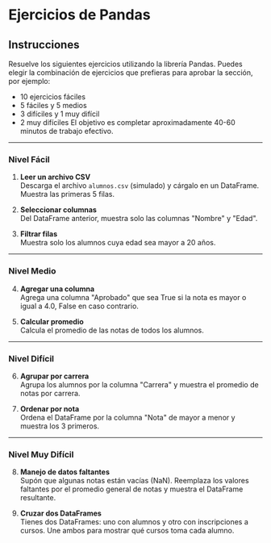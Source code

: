 # Ejercicios de Pandas

## Instrucciones
Resuelve los siguientes ejercicios utilizando la librería Pandas. Puedes elegir la combinación de ejercicios que prefieras para aprobar la sección, por ejemplo:
- 10 ejercicios fáciles
- 5 fáciles y 5 medios
- 3 difíciles y 1 muy difícil
- 2 muy difíciles
El objetivo es completar aproximadamente 40-60 minutos de trabajo efectivo.

---

### Nivel Fácil

1. **Leer un archivo CSV**  
   Descarga el archivo `alumnos.csv` (simulado) y cárgalo en un DataFrame. Muestra las primeras 5 filas.

2. **Seleccionar columnas**  
   Del DataFrame anterior, muestra solo las columnas "Nombre" y "Edad".

3. **Filtrar filas**  
   Muestra solo los alumnos cuya edad sea mayor a 20 años.

---

### Nivel Medio

4. **Agregar una columna**  
   Agrega una columna "Aprobado" que sea True si la nota es mayor o igual a 4.0, False en caso contrario.

5. **Calcular promedio**  
   Calcula el promedio de las notas de todos los alumnos.

---

### Nivel Difícil

6. **Agrupar por carrera**  
   Agrupa los alumnos por la columna "Carrera" y muestra el promedio de notas por carrera.

7. **Ordenar por nota**  
   Ordena el DataFrame por la columna "Nota" de mayor a menor y muestra los 3 primeros.

---

### Nivel Muy Difícil

8. **Manejo de datos faltantes**  
   Supón que algunas notas están vacías (NaN). Reemplaza los valores faltantes por el promedio general de notas y muestra el DataFrame resultante.

9. **Cruzar dos DataFrames**  
   Tienes dos DataFrames: uno con alumnos y otro con inscripciones a cursos. Une ambos para mostrar qué cursos toma cada alumno.